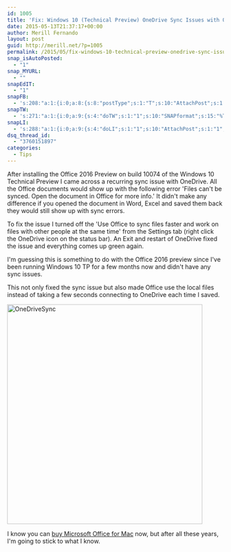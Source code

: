 ```yaml
---
id: 1005
title: 'Fix: Windows 10 (Technical Preview) OneDrive Sync Issues with Office 2016 Preview'
date: 2015-05-13T21:37:17+00:00
author: Merill Fernando
layout: post
guid: http://merill.net/?p=1005
permalink: /2015/05/fix-windows-10-technical-preview-onedrive-sync-issues-with-office-2016-preview/
snap_isAutoPosted:
  - "1"
snap_MYURL:
  - ""
snapEdIT:
  - "1"
snapFB:
  - 's:208:"a:1:{i:0;a:8:{s:8:"postType";s:1:"T";s:10:"AttachPost";s:1:"2";s:10:"SNAPformat";s:10:"%FULLTEXT%";s:9:"isAutoImg";s:1:"A";s:8:"imgToUse";s:0:"";s:9:"isAutoURL";s:1:"A";s:8:"urlToUse";s:0:"";s:4:"doFB";i:0;}}";'
snapTW:
  - 's:271:"a:1:{i:0;a:9:{s:4:"doTW";s:1:"1";s:10:"SNAPformat";s:15:"%TITLE% - %URL%";s:8:"attchImg";s:1:"1";s:9:"isAutoImg";s:1:"A";s:8:"imgToUse";s:0:"";s:11:"isPrePosted";s:1:"1";s:8:"isPosted";s:1:"1";s:4:"pgID";s:18:"598451962758057984";s:5:"pDate";s:19:"2015-05-13 11:37:21";}}";'
snapLI:
  - 's:288:"a:1:{i:0;a:9:{s:4:"doLI";s:1:"1";s:10:"AttachPost";s:1:"1";s:10:"SNAPformat";s:41:"New post has been published on %SITENAME%";s:11:"SNAPformatT";s:14:"{Blog} %TITLE%";s:9:"isAutoImg";s:1:"A";s:8:"imgToUse";s:0:"";s:9:"isAutoURL";s:1:"A";s:8:"urlToUse";s:0:"";s:11:"isPrePosted";s:1:"1";}}";'
dsq_thread_id:
  - "3760151897"
categories:
  - Tips
---
```

After installing the Office 2016 Preview on build 10074 of the Windows 10 Technical Preview I came across a recurring sync issue with OneDrive. All the Office documents would show up with the following error 'Files can't be synced. Open the document in Office for more info.'
It didn't make any difference if you opened the document in Word, Excel and saved them back they would still show up with sync errors.

To fix the issue I turned off the 'Use Office to sync files faster and work on files with other people at the same time' from the Settings tab (right click the OneDrive icon on the status bar). An Exit and restart of OneDrive fixed the issue and everything comes up green again.

I'm guessing this is something to do with the Office 2016 preview since I've been running Windows 10 TP for a few months now and didn't have any sync issues.

This not only fixed the sync issue but also made Office use the local files instead of taking a few seconds connecting to OneDrive each time I saved.

<a href="http://merill.net/wp-content/uploads/2015/05/OneDriveSync.png"><img class="alignnone size-full wp-image-1006" src="http://merill.net/wp-content/uploads/2015/05/OneDriveSync.png" alt="OneDriveSync" width="454" height="510" /></a>

I know you can <a href="https://softwarekeep.ca/download-microsoft-office/office-for-mac.html">buy Microsoft Office for Mac</span></a> now, but after all these years, I'm going to stick to what I know.